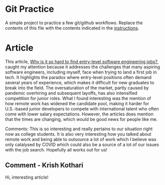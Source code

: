 # Git Practice
A simple project to practice a few git/github workflows.  Replace the contents of this file with the contents indicated in the [instructions](./instructions.md).

# Article

This article, [Why is it so hard to find entry-level software engineering jobs?](https://technical.ly/professional-development/why-is-it-so-hard-to-find-entry-level-software-engineering-jobs/), caught my attention because it addresses the challenges that many aspiring software engineers, including myself, face when trying to land a first job in tech. It highlights the paradox where entry-level positions often demand several years of experience, which makes it difficult for new graduates to break into the field. The oversaturation of the market, partly caused by pandemic overhiring and subsequent layoffs, has also intensified competition for junior roles. What I found interesting was the mention of how remote work has widened the candidate pool, making it harder for U.S.-based junior developers to compete with international talent who often come with lower salary expectations. However, the articles does mention that the times are changing, which would be good news for people like me. 


Comments: This is so interesting and really pertains to our situation right now as college students. It is also very interesting how you talked about remote work and being able to outsource a lot of work which I believe was only catalysed by COVID which could also be a source of a lot of our issues with the job search. Hopefully all works out for us!

## Comment - Krish Kothari
Hi, interesting article! 

